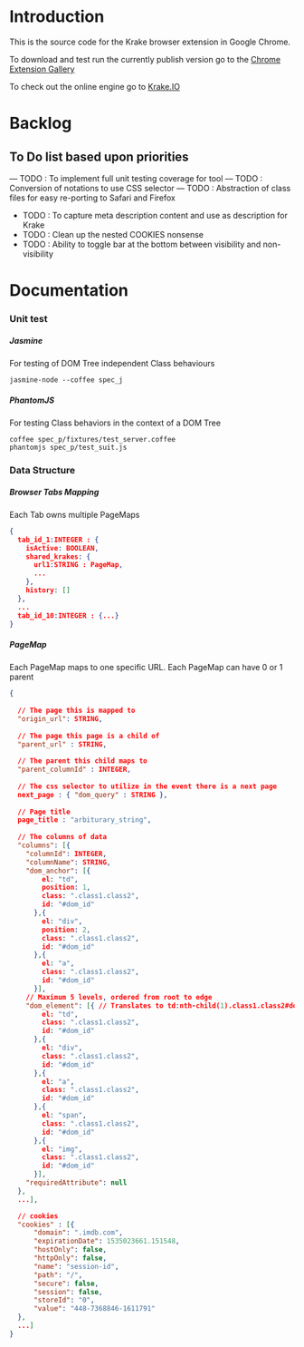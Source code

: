 # Introduction 

This is the source code for the Krake browser extension in Google Chrome.

To download and test run the currently publish version go to the 
[Chrome Extension Gallery](https://chrome.google.com/webstore/detail/krakeio/ofncgcgajhgnbkbmkdhbgkoopfbemhfj "Krake Browser Extension")

To check out the online engine go to
[Krake.IO](https://getdata.io "Data Harvesting")

# Backlog
## To Do list based upon priorities
  — TODO : To implement full unit testing coverage for tool
  — TODO : Conversion of notations to use CSS selector
  — TODO : Abstraction of class files for easy re-porting to Safari and Firefox
  - TODO : To capture meta description content and use as description for Krake
  - TODO : Clean up the nested COOKIES nonsense
  - TODO : Ability to toggle bar at the bottom between visibility and non-visibility



# Documentation

### Unit test

##### Jasmine
For testing of DOM Tree independent Class behaviours
```console
jasmine-node --coffee spec_j
```

##### PhantomJS
For testing Class behaviors in the context of a DOM Tree

```console
coffee spec_p/fixtures/test_server.coffee
phantomjs spec_p/test_suit.js
```



### Data Structure

##### Browser Tabs Mapping
Each Tab owns multiple PageMaps

```json
{
  tab_id_1:INTEGER : {
    isActive: BOOLEAN,
    shared_krakes: {
      url1:STRING : PageMap,
      ...
    },
    history: []
  },
  ...
  tab_id_10:INTEGER : {...}
}
```

##### PageMap
Each PageMap maps to one specific URL. Each PageMap can have 0 or 1 parent
```json
{
  
  // The page this is mapped to
  "origin_url": STRING,
        
  // The page this page is a child of
  "parent_url" : STRING,
  
  // The parent this child maps to
  "parent_columnId" : INTEGER,
  
  // The css selector to utilize in the event there is a next page
  next_page : { "dom_query" : STRING },
  
  // Page title
  page_title : "arbiturary_string",
        
  // The columns of data
  "columns": [{
    "columnId": INTEGER,
    "columnName": STRING,
    "dom_anchor": [{ 
        el: "td",
        position: 1,        
        class: ".class1.class2",
        id: "#dom_id"
      },{                
        el: "div",
        position: 2,        
        class: ".class1.class2",
        id: "#dom_id"
      },{
        el: "a",
        class: ".class1.class2",
        id: "#dom_id"
      }],
    // Maximum 5 levels, ordered from root to edge
    "dom_element": [{ // Translates to td:nth-child(1).class1.class2#dom_id
        el: "td",
        class: ".class1.class2",
        id: "#dom_id"
      },{                
        el: "div",
        class: ".class1.class2",
        id: "#dom_id"
      },{
        el: "a",
        class: ".class1.class2",
        id: "#dom_id"
      },{
        el: "span",
        class: ".class1.class2",
        id: "#dom_id"
      },{
        el: "img",
        class: ".class1.class2",
        id: "#dom_id"
      }],
    "requiredAttribute": null
  },
  ...],

  // cookies
  "cookies" : [{
      "domain": ".imdb.com",
      "expirationDate": 1535023661.151548,
      "hostOnly": false,
      "httpOnly": false,
      "name": "session-id",
      "path": "/",
      "secure": false,
      "session": false,
      "storeId": "0",
      "value": "448-7368846-1611791"
  },
  ...]
}

```    